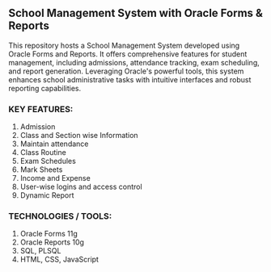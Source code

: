 ## School Management System with Oracle Forms & Reports

This repository hosts a School Management System developed using Oracle Forms and Reports. It offers comprehensive features for student management, including admissions, attendance tracking, exam scheduling, and report generation. Leveraging Oracle's powerful tools, this system enhances school administrative tasks with intuitive interfaces and robust reporting capabilities.

### KEY FEATURES:
1. Admission
2. Class and Section wise Information
3. Maintain attendance
4. Class Routine
5. Exam Schedules
6. Mark Sheets
7. Income and Expense
8. User-wise logins and access control
9. Dynamic Report

### TECHNOLOGIES / TOOLS:
1. Oracle Forms 11g
2. Oracle Reports 10g
2. SQL, PLSQL
3. HTML, CSS, JavaScript

